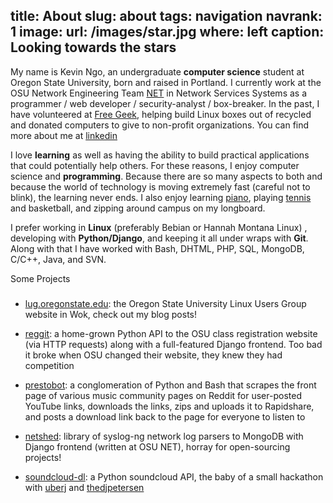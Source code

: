 title: About
slug: about
tags: navigation
navrank: 1
image:
    url: /images/star.jpg
    where: left
    caption: Looking towards the stars
--- 

My name is Kevin Ngo, an undergraduate **computer science** student at Oregon
State University, born and raised in Portland. I currently work at the OSU
Network Engineering Team [NET][net] in Network Services Systems as a programmer
/ web developer / security-analyst / box-breaker. In the past, I have
volunteered at [Free Geek][freegeek], helping build Linux boxes out of recycled
and donated computers to give to non-profit organizations. You can find more
about me at [linkedin][linkedin]

I love **learning** as well as having the ability to build practical
applications that could potentially help others. For these reasons, I enjoy
computer science and **programming**. Because there are so many aspects to both
and because the world of technology is moving extremely fast (careful not to
blink), the learning never ends. I also enjoy learning [piano][piano], playing
[tennis][tennis] and basketball, and zipping around campus on my longboard.

I prefer working in **Linux** (preferably Bebian or Hannah Montana Linux) ,
developing with **Python/Django**, and keeping it all under wraps with **Git**.
Along with that I have worked with Bash, DHTML, PHP, SQL, MongoDB, C/C++, Java,
and SVN. 

Some Projects
###

- [lug.oregonstate.edu][lug]: the Oregon State University Linux Users Group
  website in Wok, check out my blog posts!

- [reggit][reggit]: a home-grown Python API to the OSU class registration
  website (via HTTP requests) along with a full-featured Django frontend. Too
bad it broke when OSU changed their website, they knew they had competition

- [prestobot][prestobot]: a conglomeration of Python and Bash that scrapes the
  front page of various music community pages on Reddit for user-posted YouTube
links, downloads the links, zips and uploads it to Rapidshare, and posts a
download link back to the page for everyone to listen to

- [netshed][netshed]: library of syslog-ng network log parsers to MongoDB with
  Django frontend (written at OSU NET), horray for open-sourcing projects!

- [soundcloud-dl][soundcloud]: a Python soundcloud API, the baby of a small
  hackathon with [uberj][uberj] and [thedjpetersen][thedjpetersen]

[net]:http://oregonstate.edu/net
[freegeek]:http://freegeek.com
[linkedin]:http://www.linkedin.com/pub/kevin-ngo/42/576/b5a
[piano]:http://www.youtube.com/watch?v=bocsXSPMYbU
[tennis]:http://www.facebook.com/video/video.php?v=1065800744763
[reggit]:http://reggit.us
[prestobot]:http://www.reddit.com/r/listentothis/comments/kxtx2/prestobot_20111001_download_link_for_todays/
[lug]:http://lug.oregonstate.edu
[soundcloud]:http://github.com/ngokevin/soundcloud-dl
[netshed]:http://github.com/ngokevin/netshed
[uberj]:http://uberj.com
[thedjpetersen]:http://thedjpetersen.github.com
